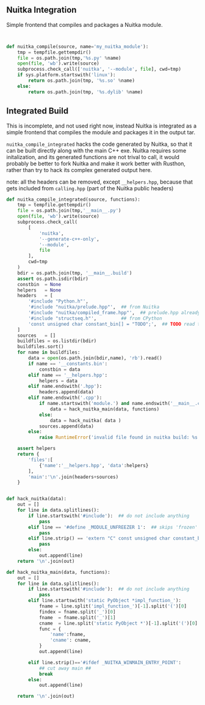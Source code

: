 Nuitka Integration
------------------

Simple frontend that compiles and packages a Nuitka module.

```python


def nuitka_compile(source, name='my_nuitka_module'):
	tmp = tempfile.gettempdir()
	file = os.path.join(tmp,'%s.py' %name)
	open(file, 'wb').write(source)
	subprocess.check_call(['nuitka', '--module', file], cwd=tmp)
	if sys.platform.startswith('linux'):
		return os.path.join(tmp, '%s.so' %name)
	else:
		return os.path.join(tmp, '%s.dylib' %name)


```

Integrated Build
----------------

This is incomplete, and not used right now, instead Nuitka is integrated as a simple frontend that compiles the module and packages it in the output tar.

`nuitka_compile_integrated` hacks the code generated by Nuitka,
so that it can be built directly along with the main C++ exe.  Nuitka requires some initalization, 
and its generated functions are not trival to call, it would probably be better to fork Nuitka and make it
work better with Rusthon, rather than try to hack its complex generated output here.

note: all the headers can be removed, except `__helpers.hpp`,
because that gets included from `calling.hpp` (part of the Nuitka public headers)

```python
def nuitka_compile_integrated(source, functions):
	tmp = tempfile.gettempdir()
	file = os.path.join(tmp,'__main__.py')
	open(file, 'wb').write(source)
	subprocess.check_call(
		[
			'nuitka', 
			'--generate-c++-only', 
			'--module', 
			file
		], 
		cwd=tmp
	)
	bdir = os.path.join(tmp, '__main__.build')
	assert os.path.isdir(bdir)
	constbin  = None
	helpers   = None
	headers   = [
		'#include "Python.h"',
		'#include "nuitka/prelude.hpp"',  ## from Nuitka
		'#include "nuitka/compiled_frame.hpp"',  ## prelude.hpp already includes this, for some reason MAKE_FRAME is still missing
		'#include "structseq.h"',         ## from CPython
		'const unsigned char constant_bin[] = "TODO";',  ## TODO read the constants.bin and insert here.
	]
	sources   = []
	buildfiles = os.listdir(bdir)
	buildfiles.sort()
	for name in buildfiles:
		data = open(os.path.join(bdir,name), 'rb').read()
		if name == '__constants.bin':
			constbin = data
		elif name == '__helpers.hpp':
			helpers = data
		elif name.endswith('.hpp'):
			headers.append(data)
		elif name.endswith('.cpp'):
			if name.startswith('module.') and name.endswith('__main__.cpp'):
				data = hack_nuitka_main(data, functions)
			else:
				data = hack_nuitka( data )
			sources.append(data)
		else:
			raise RuntimeError('invalid file found in nuitka build: %s' %name)

	assert helpers
	return {
		'files':[
			{'name':'__helpers.hpp', 'data':helpers}
		],
		'main':'\n'.join(headers+sources)
	}


def hack_nuitka(data):
	out = []
	for line in data.splitlines():
		if line.startswith('#include'):  ## do not include anything
			pass
		elif line == '#define _MODULE_UNFREEZER 1':  ## skips 'frozen' modules and DLL.
			pass
		elif line.strip() == 'extern "C" const unsigned char constant_bin[];':
			pass
		else:
			out.append(line)
	return '\n'.join(out)

def hack_nuitka_main(data, functions):
	out = []
	for line in data.splitlines():
		if line.startswith('#include'):  ## do not include anything
			pass
		elif line.startswith('static PyObject *impl_function_'):
			fname = line.split('impl_function_')[-1].split('(')[0]
			findex = fname.split('_')[0]
			fname  = fname.split('_')[1]
			cname  = line.split('static PyObject *')[-1].split('(')[0]
			func = {
				'name':fname,
				'cname': cname,
			}
			out.append(line)

		elif line.strip()=='#ifdef _NUITKA_WINMAIN_ENTRY_POINT':
			## cut away main ##
			break
		else:
			out.append(line)

	return '\n'.join(out)


```